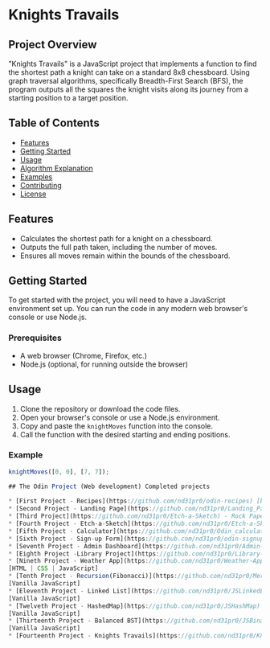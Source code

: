 # Knights Travails

## Project Overview
"Knights Travails" is a JavaScript project that implements a function to find the shortest path a knight can take on a standard 8x8 chessboard. Using graph traversal algorithms, specifically Breadth-First Search (BFS), the program outputs all the squares the knight visits along its journey from a starting position to a target position.

## Table of Contents
- [Features](#features)
- [Getting Started](#getting-started)
- [Usage](#usage)
- [Algorithm Explanation](#algorithm-explanation)
- [Examples](#examples)
- [Contributing](#contributing)
- [License](#license)

## Features
- Calculates the shortest path for a knight on a chessboard.
- Outputs the full path taken, including the number of moves.
- Ensures all moves remain within the bounds of the chessboard.

## Getting Started
To get started with the project, you will need to have a JavaScript environment set up. You can run the code in any modern web browser's console or use Node.js.

### Prerequisites
- A web browser (Chrome, Firefox, etc.)
- Node.js (optional, for running outside the browser)

## Usage
1. Clone the repository or download the code files.
2. Open your browser's console or use a Node.js environment.
3. Copy and paste the `knightMoves` function into the console.
4. Call the function with the desired starting and ending positions.

### Example
```javascript
knightMoves([0, 0], [7, 7]);

## The Odin Project (Web development) Completed projects
 
* [First Project - Recipes](https://github.com/nd31pr0/odin-recipes) [basic HTML]
* [Second Project - Landing Page](https://github.com/nd31pr0/Landing_Page) [HTML | Basic CSS + flexbox]
* [Third Project](https://github.com/nd31pr0/Etch-a-Sketch) - Rock Paper Scissors [HTML | CSS | Basic JavaScript]
* [Fourth Project - Etch-a-Sketch](https://github.com/nd31pr0/Etch-a-Sketch) [HTML | CSS | Basic JavaScript + events]
* [Fifth Project - Calculator](https://github.com/nd31pr0/Odin_calculator_Project) [HTML | CSS | JavaScript]
* [Sixth Project - Sign-up Form](https://github.com/nd31pr0/odin-signup-form-project) [HTML | CSS |]
* [Seventh Project - Admin Dashboard](https://github.com/nd31pr0/Admin-Dashboard) [HTML | CSS | JavaScript]
* [Eighth Project -Library Project](https://github.com/nd31pr0/Library-Project)[HTML | CSS | JavaScript]
* [Nineth Project - Weather App](https://github.com/nd31pr0/Weather-App)
[HTML | CSS | JavaScript]
* [Tenth Project - Recursion(Fibonacci)](https://github.com/nd31pr0/MergeSort)
[Vanilla JavaScript]
* [Eleventh Project - Linked List](https://github.com/nd31pr0/JSLinkedLists)
[Vanilla JavaScript]
* [Twelveth Project - HashedMap](https://github.com/nd31pr0/JSHashMap)
[Vanilla JavaScript]
* [Thirteenth Project - Balanced BST](https://github.com/nd31pr0/JSBinarySearchTrees)
[Vanilla JavaScript]
* [Fourteenth Project - Knights Travails](https://github.com/nd31pr0/Knights-travails) [Vanilla JavaScript]